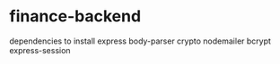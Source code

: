 ﻿# finance-backend
 dependencies to install
express
body-parser
crypto
nodemailer
bcrypt
express-session
